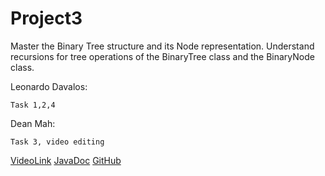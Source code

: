 # Project3
Master the Binary Tree structure and its Node representation. Understand recursions for tree operations of the BinaryTree class and the BinaryNode class.

Leonardo Davalos:

    Task 1,2,4
Dean Mah:

    Task 3, video editing

[VideoLink](https://youtu.be/GbZXtCIy6x0)
[JavaDoc](doc/index.html)
[GitHub](https://github.com/CS-2400-Team-DL/Project3)
